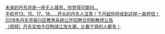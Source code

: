   
[未来的丹东将是一座无人城市，你觉得可能吗...](http://www.dianyue.me/archives/181/alirdv83nvqs84s7/)  
[手机号13、15、17、18……开头的丹东人注意！下月起你将收到这样一条短信！](http://www.dianyue.me/archives/763/ncxxkdwgpvuy7tne/)  
[2018年丹东市振兴区教育系统公开招聘合同制教师公告](http://www.dianyue.me/archives/491/7e35ikkjza88fi2o/)  
[（视频）丹东实拍今日鸭绿江涨大潮，比看宁哥的人都多！](http://www.dianyue.me/archives/446/6qtx3cl7ji8vj27o/)